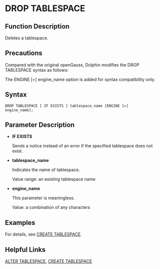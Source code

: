 # DROP TABLESPACE

## Function Description<a name="en-us_topic_0283137549_en-us_topic_0237122153_en-us_topic_0059779073_s73f8a05d2e0248f18e34a613fcde3fb6"></a>

Deletes a tablespace.

## Precautions <a name="en-us_topic_0283137549_en-us_topic_0237122153_en-us_topic_0059779073_s8573862b21234deaa562c0502d4cae55"></a>

Compared with the original openGauss, Dolphin modifies the DROP TABLESPACE syntax as follows:

The ENGINE [=] engine_name option is added for syntax compatibility only.

## Syntax <a name="en-us_topic_0283137549_en-us_topic_0237122153_en-us_topic_0059779073_s6c3564e4565e4a808f931d50ab12c041"></a>

```
DROP TABLESPACE [ IF EXISTS ] tablespace_name [ENGINE [=] engine_name];
```

## Parameter Description<a name="en-us_topic_0283137549_en-us_topic_0237122153_en-us_topic_0059779073_sd3609e09c22149eba3e6e64c989573b6"></a>

-   **IF EXISTS**

    Sends a notice instead of an error if the specified tablespace does not exist.

-   **tablespace\_name**

    Indicates the name of tablespace.

    Value range: an existing tablespace name

-   **engine\_name**

    This parameter is meaningless.

    Value: a combination of any characters


## Examples <a name="en-us_topic_0283137549_en-us_topic_0237122153_en-us_topic_0059779073_sbcb08a6a5edc433b951080b230808c35"></a>

For details, see [CREATE TABLESPACE](dolphin-create-tablespace.md#en-us_topic_0283137328_en-us_topic_0237122120_en-us_topic_0059777670_s4e5e97caa377440d87fad0d49b56323e).

## Helpful Links<a name="en-us_topic_0283137549_en-us_topic_0237122153_en-us_topic_0059779073_s5f1d0e75c90d465fadd639b26f10ab64"></a>

[ALTER TABLESPACE](dolphin-alter-tablespace.md), [CREATE TABLESPACE](dolphin-create-tablespace.md)
